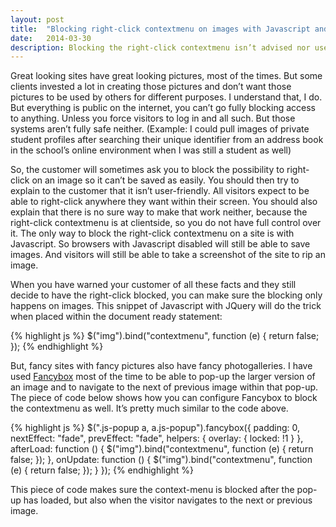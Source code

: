 ```yaml
---
layout: post
title:  "Blocking right-click contextmenu on images with Javascript and within Fancybox"
date:   2014-03-30
description: Blocking the right-click contextmenu isn’t advised nor user-friendly. But when the customer has expensive pictures, they want to make it hard to download them.
---
```

Great looking sites have great looking pictures, most of the times. But some clients invested a lot in creating those pictures and don’t want those pictures to be used by others for different purposes. I understand that, I do. But everything is public on the internet, you can’t go fully blocking access to anything. Unless you force visitors to log in and all such. But those systems aren’t fully safe neither. (Example: I could pull images of private student profiles after searching their unique identifier from an address book in the school’s online environment when I was still a student as well)

So, the customer will sometimes ask you to block the possibility to right-click on an image so it can’t be saved as easily. You should then try to explain to the customer that it isn’t user-friendly. All visitors expect to be able to right-click anywhere they want within their screen. You should also explain that there is no sure way to make that work neither, because the right-click contextmenu is at clientside, so you do not have full control over it. The only way to block the right-click contextmenu on a site is with Javascript. So browsers with Javascript disabled will still be able to save images. And visitors will still be able to take a screenshot of the site to rip an image.

When you have warned your customer of all these facts and they still decide to have the right-click blocked, you can make sure the blocking only happens on images. This snippet of Javascript with JQuery will do the trick when placed within the document ready statement:

{% highlight js %}
$("img").bind("contextmenu", function (e) {
     return false;
});
{% endhighlight %}

But, fancy sites with fancy pictures also have fancy photogalleries. I have used [Fancybox](http://fancybox.net/) most of the time to be able to pop-up the larger version of an image and to navigate to the next of previous image within that pop-up. The piece of code below shows how you can configure Fancybox to block the contextmenu as well. It’s pretty much similar to the code above.

{% highlight js %}
$(".js-popup a, a.js-popup").fancybox({
     padding: 0,
     nextEffect: "fade",
     prevEffect: "fade",
     helpers: { overlay: { locked: !1 } },
     afterLoad: function () {
          $("img").bind("contextmenu", function (e) {
               return false;
          });
     },
     onUpdate: function () {
          $("img").bind("contextmenu", function (e) {
               return false;
          });
     }
});
{% endhighlight %}

This piece of code makes sure the context-menu is blocked after the pop-up has loaded, but also when the visitor navigates to the next or previous image.